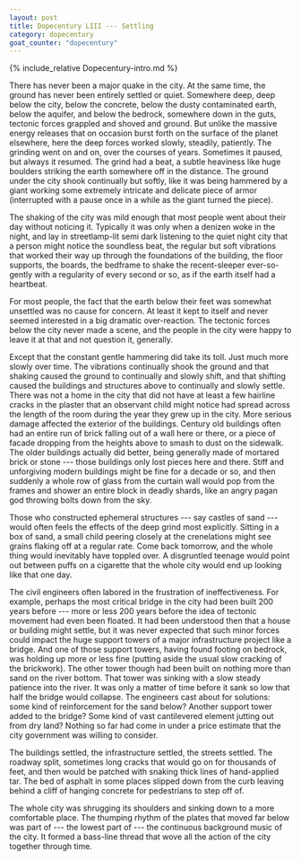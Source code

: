```yaml
---
layout: post
title: Dopecentury LIII --- Settling
category: dopecentury
goat_counter: "dopecentury" 
---
```


{% include_relative Dopecentury-intro.md %}

There has never been a major quake in the city. At the same time, the ground has never been entirely settled or quiet. Somewhere deep, deep below the city, below the concrete, below the dusty contaminated earth, below the aquifer, and below the bedrock, somewhere down in the guts, tectonic forces grappled and shoved and ground. But unlike the massive energy releases that on occasion burst forth on the surface of the planet elsewhere, here the deep forces worked slowly, steadily, patiently. The grinding went on and on, over the courses of years. Sometimes it paused, but always it resumed. The grind had a beat, a subtle heaviness like huge boulders striking the earth somewhere off in the distance. The ground under the city shook continually but softly, like it was being hammered by a giant working some extremely intricate and delicate piece of armor (interrupted with a pause once in a while as the giant turned the piece).

The shaking of the city was mild enough that most people went about their day without noticing it. Typically it was only when a denizen woke in the night, and lay in streetlamp-lit semi dark listening to the quiet night city that a person might notice the soundless beat, the regular but soft vibrations that worked their way up through the foundations of the building, the floor supports, the boards, the bedframe to shake the recent-sleeper ever-so-gently with a regularity of every second or so, as if the earth itself had a heartbeat.

For most people, the fact that the earth below their feet was somewhat unsettled was no cause for concern. At least it kept to itself and never seemed interested in a big dramatic over-reaction. The tectonic forces below the city never made a scene, and the people in the city were happy to leave it at that and not question it, generally.

Except that the constant gentle hammering did take its toll. Just much more slowly over time. The vibrations continually shook the ground and that shaking caused the ground to continually and slowly shift, and that shifting caused the buildings and structures above to continually and slowly settle. There was not a home in the city that did not have at least a few hairline cracks in the plaster that an observant child might notice had spread across the length of the room during the year they grew up in the city. More serious damage affected the exterior of the buildings. Century old buildings often had an entire run of brick falling out of a wall here or there, or a piece of facade dropping from the heights above to smash to dust on the sidewalk. The older buildings actually did better, being generally made of mortared brick or stone --- those buildings only lost pieces here and there. Stiff and unforgiving modern buildings might be fine for a decade or so, and then suddenly a whole row of glass from the curtain wall would pop from the frames and shower an entire block in deadly shards, like an angry pagan god throwing bolts down from the sky.

Those who constructed ephemeral structures --- say castles of sand --- would often feels the effects of the deep grind most explicitly. Sitting in a box of sand, a small child peering closely at the crenelations might see grains flaking off at a regular rate. Come back tomorrow, and the whole thing would inevitably have toppled over. A disgruntled teenage would point out between puffs on a cigarette that the whole city would end up looking like that one day.

The civil engineers often labored in the frustration of ineffectiveness. For example, perhaps the most critical bridge in the city had been built 200 years before --- more or less 200 years before the idea of tectonic movement had even been floated. It had been understood then that a house or building might settle, but it was never expected that such minor forces could impact the huge support towers of a major infrastructure project like a bridge. And one of those support towers, having found footing on bedrock, was holding up more or less fine (putting aside the usual slow cracking of the brickwork). The other tower though had been built on nothing more than sand on the river bottom. That tower was sinking with a slow steady patience into the river. It was only a matter of time before it sank so low that half the bridge would collapse. The engineers cast about for solutions: some kind of reinforcement for the sand below? Another support tower added to the bridge? Some kind of vast cantilevered element jutting out from dry land? Nothing so far had come in under a price estimate that the city government was willing to consider.

The buildings settled, the infrastructure settled, the streets settled. The roadway split, sometimes long cracks that would go on for thousands of feet, and then would be patched with snaking thick lines of hand-applied tar. The bed of asphalt in some places slipped down from the curb leaving behind a cliff of hanging concrete for pedestrians to step off of.

The whole city was shrugging its shoulders and sinking down to a more comfortable place. The thumping rhythm of the plates that moved far below was part of --- the lowest part of --- the continuous background music of the city. It formed a bass-line thread that wove all the action of the city together through time.

 

